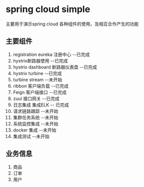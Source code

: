# spring cloud simple
主要用于演示spring cloud 各种组件的使用，及相互合作产生的功能

## 主要组件
1. registration eureka 注册中心 --已完成
2. hystrix断路器使用 --已完成
3. hystrix dashboard 断路器仪表盘 --已完成
4. hystrix turbine  --已完成
4. turbine stream --未开始
4. ribbon 客户端负载 --已完成
6. Feign 客户端接口 --已完成
6. zuul 接口网关 --已完成
7. 日志集成 集成ELK --  已完成
8. 请求链路跟踪 --未开始
9. 集群任务系统 --未开始
9. 系统监控集成 --未开始
10. docker 集成 --未开始
11. 集成测试 --未开始

## 业务信息
1. 商品
2. 订单
3. 用户